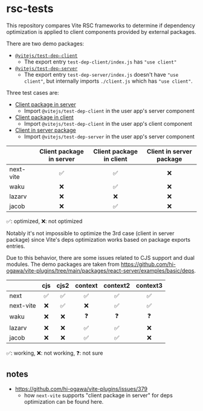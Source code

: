 # rsc-tests

This repository compares Vite RSC frameworks to determine if dependency optimization is applied
to client components provided by external packages.

There are two demo packages:

- [`@vitejs/test-dep-client`](./fixtures/test-dep-client)
  - The export entry `test-dep-client/index.js` has `"use client"`
- [`@vitejs/test-dep-server`](./fixtures/test-dep-server)
  - The export entry `test-dep-server/index.js` doesn't have `"use client"`, but internally imports `./client.js` which has `"use client"`.

Three test cases are:

- [Client package in server](./next-vite/app/client-package-in-server/page.jsx)
  - Import `@vitejs/test-dep-client` in the user app's server component
- [Client package in client](./next-vite/app/client-package-in-client/page.jsx)
  - Import `@vitejs/test-dep-client` in the user app's client component
- [Client in server package](./next-vite/app/client-in-server-package/page.jsx)
  - Import `@vitejs/test-dep-server` in the user app's server component

|          | Client package in server | Client package in client | Client in server package |
|----------|:------------------------:|:------------------------:|:------------------------:|
| next-vite|            ✅            |            ✅            |            ❌            |
| waku     |            ❌            |            ✅            |            ❌            |
| lazarv   |            ❌            |            ❌            |            ❌            |
| jacob    |            ❌            |            ✅            |            ❌            |

✅: optimized, ❌: not optimized

Notably it's not impossible to optimize the 3rd case (client in server package) since Vite's deps optimization works based on
package exports entries.

Due to this behavior, there are some issues related to CJS support and dual modules.
The demo packages are taken from https://github.com/hi-ogawa/vite-plugins/tree/main/packages/react-server/examples/basic/deps.

|            | cjs | cjs2 | context | context2 | context3 |
|------------|:---:|:----:|:-------:|:--------:|:--------:|
| next       |  ✅  |  ✅  |    ✅   |    ✅    |    ✅    |
| next-vite  |  ❌  |  ✅  |    ❌   |    ✅    |    ✅    |
| waku       |  ❌  |  ❌  |    ❓   |    ❓    |    ❓    |
| lazarv     |  ❌  |  ❌  |    ✅   |    ✅    |    ❌    |
| jacob      |  ❌  |  ❌  |    ✅   |    ✅    |    ❌    |

✅: working, ❌: not working, ❓: not sure

## notes

- https://github.com/hi-ogawa/vite-plugins/issues/379
  - how `next-vite` supports "client package in server" for deps optimization can be found here.

